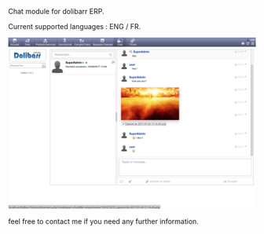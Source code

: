 Chat module for dolibarr ERP.

Current supported languages : ENG / FR.

![Screenshot](screenshot.png)

feel free to contact me if you need any further information.
